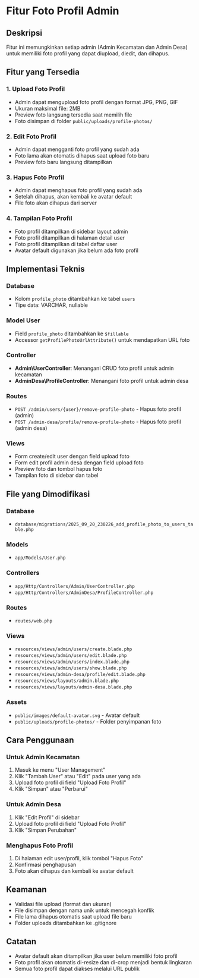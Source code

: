 # Fitur Foto Profil Admin

## Deskripsi

Fitur ini memungkinkan setiap admin (Admin Kecamatan dan Admin Desa) untuk memiliki foto profil yang dapat diupload, diedit, dan dihapus.

## Fitur yang Tersedia

### 1. Upload Foto Profil

-   Admin dapat mengupload foto profil dengan format JPG, PNG, GIF
-   Ukuran maksimal file: 2MB
-   Preview foto langsung tersedia saat memilih file
-   Foto disimpan di folder `public/uploads/profile-photos/`

### 2. Edit Foto Profil

-   Admin dapat mengganti foto profil yang sudah ada
-   Foto lama akan otomatis dihapus saat upload foto baru
-   Preview foto baru langsung ditampilkan

### 3. Hapus Foto Profil

-   Admin dapat menghapus foto profil yang sudah ada
-   Setelah dihapus, akan kembali ke avatar default
-   File foto akan dihapus dari server

### 4. Tampilan Foto Profil

-   Foto profil ditampilkan di sidebar layout admin
-   Foto profil ditampilkan di halaman detail user
-   Foto profil ditampilkan di tabel daftar user
-   Avatar default digunakan jika belum ada foto profil

## Implementasi Teknis

### Database

-   Kolom `profile_photo` ditambahkan ke tabel `users`
-   Tipe data: VARCHAR, nullable

### Model User

-   Field `profile_photo` ditambahkan ke `$fillable`
-   Accessor `getProfilePhotoUrlAttribute()` untuk mendapatkan URL foto

### Controller

-   **Admin\UserController**: Menangani CRUD foto profil untuk admin kecamatan
-   **AdminDesa\ProfileController**: Menangani foto profil untuk admin desa

### Routes

-   `POST /admin/users/{user}/remove-profile-photo` - Hapus foto profil (admin)
-   `POST /admin-desa/profile/remove-profile-photo` - Hapus foto profil (admin desa)

### Views

-   Form create/edit user dengan field upload foto
-   Form edit profil admin desa dengan field upload foto
-   Preview foto dan tombol hapus foto
-   Tampilan foto di sidebar dan tabel

## File yang Dimodifikasi

### Database

-   `database/migrations/2025_09_20_230226_add_profile_photo_to_users_table.php`

### Models

-   `app/Models/User.php`

### Controllers

-   `app/Http/Controllers/Admin/UserController.php`
-   `app/Http/Controllers/AdminDesa/ProfileController.php`

### Routes

-   `routes/web.php`

### Views

-   `resources/views/admin/users/create.blade.php`
-   `resources/views/admin/users/edit.blade.php`
-   `resources/views/admin/users/index.blade.php`
-   `resources/views/admin/users/show.blade.php`
-   `resources/views/admin-desa/profile/edit.blade.php`
-   `resources/views/layouts/admin.blade.php`
-   `resources/views/layouts/admin-desa.blade.php`

### Assets

-   `public/images/default-avatar.svg` - Avatar default
-   `public/uploads/profile-photos/` - Folder penyimpanan foto

## Cara Penggunaan

### Untuk Admin Kecamatan

1. Masuk ke menu "User Management"
2. Klik "Tambah User" atau "Edit" pada user yang ada
3. Upload foto profil di field "Upload Foto Profil"
4. Klik "Simpan" atau "Perbarui"

### Untuk Admin Desa

1. Klik "Edit Profil" di sidebar
2. Upload foto profil di field "Upload Foto Profil"
3. Klik "Simpan Perubahan"

### Menghapus Foto Profil

1. Di halaman edit user/profil, klik tombol "Hapus Foto"
2. Konfirmasi penghapusan
3. Foto akan dihapus dan kembali ke avatar default

## Keamanan

-   Validasi file upload (format dan ukuran)
-   File disimpan dengan nama unik untuk mencegah konflik
-   File lama dihapus otomatis saat upload file baru
-   Folder uploads ditambahkan ke .gitignore

## Catatan

-   Avatar default akan ditampilkan jika user belum memiliki foto profil
-   Foto profil akan otomatis di-resize dan di-crop menjadi bentuk lingkaran
-   Semua foto profil dapat diakses melalui URL publik
